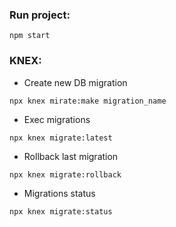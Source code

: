 ### Run project:

```
npm start
```

### KNEX:

-   Create new DB migration

```
npx knex mirate:make migration_name
```

-   Exec migrations

```
npx knex migrate:latest
```

-   Rollback last migration

```
npx knex migrate:rollback
```

-   Migrations status

```
npx knex migrate:status
```
